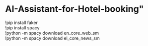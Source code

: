 # AI-Assistant-for-Hotel-booking"
!pip install faker<br>
!pip install spacy<br>
!python -m spacy download en_core_web_sm<br>
!python -m spacy download el_core_news_sm<br>
